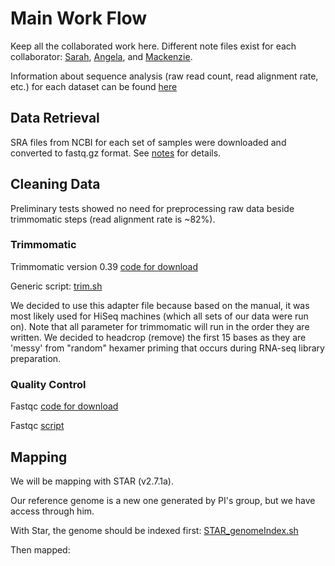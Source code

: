 # Main Work Flow
Keep all the collaborated work here. Different note files exist for each collaborator: [Sarah](https://github.com/srmarzec/albopictus_remapping/blob/main/misc/SarahNotes.md), [Angela](https://github.com/srmarzec/albopictus_remapping/blob/main/misc/Angelanotes.md), and [Mackenzie](https://github.com/srmarzec/albopictus_remapping/blob/main/misc/Mackenzienotes.md).

Information about sequence analysis (raw read count, read alignment rate, etc.) for each dataset can be found [here](https://docs.google.com/spreadsheets/d/1hIqqMIk8ZVw56BJ8_YN_OnwuzdWBSH7bujwDMTqsCKs/edit?usp=sharing)

## Data Retrieval
SRA files from NCBI for each set of samples were downloaded and converted to fastq.gz format. See [notes](https://github.com/srmarzec/albopictus_remapping/blob/main/misc/sra_accession/sraRetrievalTips.md) for details.

## Cleaning Data
Preliminary tests showed no need for preprocessing raw data beside trimmomatic steps (read alignment rate is ~82%).

### Trimmomatic
Trimmomatic version 0.39 [code for download](https://github.com/srmarzec/albopictus_remapping/blob/main/misc/SarahNotes.md#downloading-the-right-version-of-trimmomatic)

Generic script: [trim.sh](https://github.com/srmarzec/albopictus_remapping/blob/main/scripts/trim.sh)

We decided to use this adapter file because based on the manual, it was most likely used for HiSeq machines (which all sets of our data were run on). Note that all parameter for trimmomatic will run in the order they are written. We decided to headcrop (remove) the first 15 bases as they are 'messy' from "random" hexamer priming that occurs during RNA-seq library preparation.

### Quality Control

Fastqc [code for download](https://github.com/srmarzec/albopictus_remapping/blob/main/misc/SarahNotes.md#downloadingusing-fastqc)

Fastqc [script](https://github.com/srmarzec/albopictus_remapping/blob/main/scripts/fastqc.sh)

## Mapping
We will be mapping with STAR (v2.7.1a). 

Our reference genome is a new one generated by PI's group, but we have access through him.

With Star, the genome should be indexed first: [STAR_genomeIndex.sh](https://github.com/srmarzec/albopictus_remapping/blob/main/scripts/STAR_genomeIndex.sh)

Then mapped:

